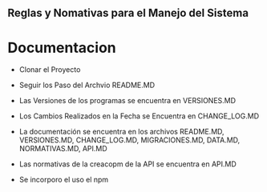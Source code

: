 
## Reglas y Nomativas para el Manejo del Sistema

# Documentacion

- Clonar el Proyecto

- Seguir los Paso del Archvio README.MD

- Las Versiones de los programas se encuentra en VERSIONES.MD

- Los Cambios Realizados en la Fecha se Encuentra en CHANGE_LOG.MD

- La documentación se encuentra en los archivos 
  README.MD, VERSIONES.MD, CHANGE_LOG.MD, MIGRACIONES.MD, DATA.MD, NORMATIVAS.MD, API.MD

- Las normativas de la creacopm de la API se encuentra en API.MD

- Se incorporo el uso el npm

